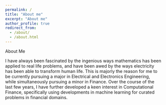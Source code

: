 ```yaml
---
permalink: /
title: "About me"
excerpt: "About me"
author_profile: true
redirect_from: 
  - /about/
  - /about.html
---
```

About Me 

I have always been fascinated by the ingenious ways mathematics has been applied to real life problems, and have been awed by the ways electricity has been able to transform human life. This is majorly the reason for me to be currently pursuing a major in Electrical and Electronics Engineering, while simultaneously pursuing a minor in Finance. Over the course of the last few years, I have further developed a keen interest in Computational Finance, specifically using developments in machine learning for curated problems in financial domains. 

